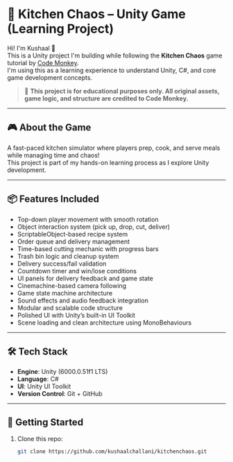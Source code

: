 # 🍳 Kitchen Chaos – Unity Game (Learning Project)

Hi! I'm Kushaal 👋  
This is a Unity project I'm building while following the **Kitchen Chaos** game tutorial by [Code Monkey](https://www.youtube.com/watch?v=AmGSEH7QcDg).  
I'm using this as a learning experience to understand Unity, C#, and core game development concepts.

> 📌 **This project is for educational purposes only. All original assets, game logic, and structure are credited to Code Monkey.**

---

## 🎮 About the Game

A fast-paced kitchen simulator where players prep, cook, and serve meals while managing time and chaos!  
This project is part of my hands-on learning process as I explore Unity development.

---

## 📦 Features Included

- Top-down player movement with smooth rotation  
- Object interaction system (pick up, drop, cut, deliver)  
- ScriptableObject-based recipe system  
- Order queue and delivery management  
- Time-based cutting mechanic with progress bars  
- Trash bin logic and cleanup system  
- Delivery success/fail validation  
- Countdown timer and win/lose conditions  
- UI panels for delivery feedback and game state  
- Cinemachine-based camera following  
- Game state machine architecture  
- Sound effects and audio feedback integration  
- Modular and scalable code structure  
- Polished UI with Unity’s built-in UI Toolkit  
- Scene loading and clean architecture using MonoBehaviours  

---

## 🛠 Tech Stack

- **Engine**: Unity (6000.0.51f1 LTS)
- **Language**: C#
- **UI**: Unity UI Toolkit
- **Version Control**: Git + GitHub

---

## 🚀 Getting Started

1. Clone this repo:
   ```bash
   git clone https://github.com/kushaalchallani/kitchenchaos.git